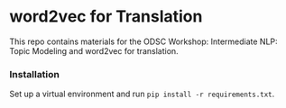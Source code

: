 # word2vec for Translation

This repo contains materials for the ODSC Workshop: Intermediate NLP: Topic Modeling and word2vec for translation.

### Installation

Set up a virtual environment and run `pip install -r requirements.txt`.